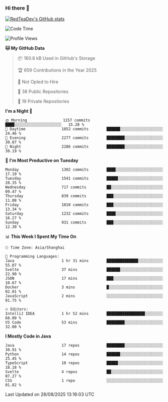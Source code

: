 ### Hi there 👋

<!--
**RedTeaDev/RedTeaDev** is a ✨ _special_ ✨ repository because its `README.md` (this file) appears on your GitHub profile.

Here are some ideas to get you started:

- 🔭 I’m currently working on ...
- 🌱 I’m currently learning ...
- 👯 I’m looking to collaborate on ...
- 🤔 I’m looking for help with ...
- 💬 Ask me about ...
- 📫 How to reach me: ...
- 😄 Pronouns: ...
- ⚡ Fun fact: ...
-->

<!--
[![wakatime](https://wakatime.com/badge/user/6b101ed0-04c0-4490-9283-eb61f2efff96.svg)](https://wakatime.com/@6b101ed0-04c0-4490-9283-eb61f2efff96)
!-->

[![RedTeaDev's GitHub stats](https://github-readme-stats.vercel.app/api?username=RedTeaDev\&include_all_commits=true)](https://github.com/anuraghazra/github-readme-stats)
<!--
[![willianrod's wakatime stats](https://github-readme-stats.vercel.app/api/wakatime?username=RedTeaDev)](https://github.com/anuraghazra/github-readme-stats)
!-->
<!--START_SECTION:waka-->
![Code Time](http://img.shields.io/badge/Code%20Time-3%2C470%20hrs%2043%20mins-blue)

![Profile Views](http://img.shields.io/badge/Profile%20Views-4-blue)

**🐱 My GitHub Data** 

> 📦 160.8 kB Used in GitHub's Storage 
 > 
> 🏆 659 Contributions in the Year 2025
 > 
> 🚫 Not Opted to Hire
 > 
> 📜 38 Public Repositories 
 > 
> 🔑 19 Private Repositories 
 > 
**I'm a Night 🦉** 

```text
🌞 Morning                1157 commits        ████░░░░░░░░░░░░░░░░░░░░░   15.28 % 
🌆 Daytime                1852 commits        ██████░░░░░░░░░░░░░░░░░░░   24.46 % 
🌃 Evening                2277 commits        ████████░░░░░░░░░░░░░░░░░   30.07 % 
🌙 Night                  2286 commits        ████████░░░░░░░░░░░░░░░░░   30.19 % 
```
📅 **I'm Most Productive on Tuesday** 

```text
Monday                   1302 commits        ████░░░░░░░░░░░░░░░░░░░░░   17.19 % 
Tuesday                  1541 commits        █████░░░░░░░░░░░░░░░░░░░░   20.35 % 
Wednesday                717 commits         ██░░░░░░░░░░░░░░░░░░░░░░░   09.47 % 
Thursday                 839 commits         ███░░░░░░░░░░░░░░░░░░░░░░   11.08 % 
Friday                   1010 commits        ███░░░░░░░░░░░░░░░░░░░░░░   13.34 % 
Saturday                 1232 commits        ████░░░░░░░░░░░░░░░░░░░░░   16.27 % 
Sunday                   931 commits         ███░░░░░░░░░░░░░░░░░░░░░░   12.30 % 
```


📊 **This Week I Spent My Time On** 

```text
🕑︎ Time Zone: Asia/Shanghai

💬 Programming Languages: 
Java                     1 hr 31 mins        ██████████████░░░░░░░░░░░   55.07 % 
Svelte                   37 mins             ██████░░░░░░░░░░░░░░░░░░░   22.90 % 
JSON                     17 mins             ███░░░░░░░░░░░░░░░░░░░░░░   10.67 % 
Docker                   3 mins              █░░░░░░░░░░░░░░░░░░░░░░░░   02.01 % 
JavaScript               2 mins              ░░░░░░░░░░░░░░░░░░░░░░░░░   01.75 % 

🔥 Editors: 
IntelliJ IDEA            1 hr 52 mins        █████████████████░░░░░░░░   68.00 % 
VS Code                  53 mins             ████████░░░░░░░░░░░░░░░░░   32.00 % 
```

**I Mostly Code in Java** 

```text
Java                     17 repos            ████████░░░░░░░░░░░░░░░░░   30.91 % 
Python                   14 repos            ██████░░░░░░░░░░░░░░░░░░░   25.45 % 
TypeScript               10 repos            █████░░░░░░░░░░░░░░░░░░░░   18.18 % 
Svelte                   4 repos             ██░░░░░░░░░░░░░░░░░░░░░░░   07.27 % 
CSS                      1 repo              ░░░░░░░░░░░░░░░░░░░░░░░░░   01.82 % 
```




 Last Updated on 28/08/2025 13:16:03 UTC
<!--END_SECTION:waka-->


